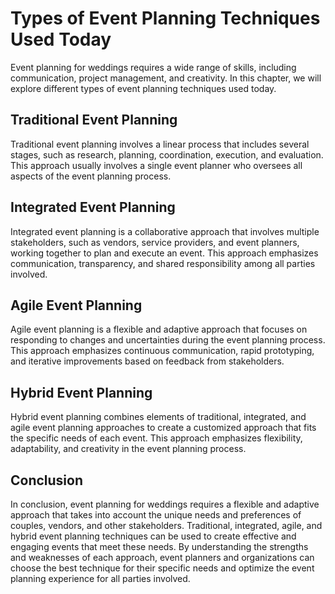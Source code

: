 Types of Event Planning Techniques Used Today
==============================================================================================================

Event planning for weddings requires a wide range of skills, including communication, project management, and creativity. In this chapter, we will explore different types of event planning techniques used today.

Traditional Event Planning
--------------------------

Traditional event planning involves a linear process that includes several stages, such as research, planning, coordination, execution, and evaluation. This approach usually involves a single event planner who oversees all aspects of the event planning process.

Integrated Event Planning
-------------------------

Integrated event planning is a collaborative approach that involves multiple stakeholders, such as vendors, service providers, and event planners, working together to plan and execute an event. This approach emphasizes communication, transparency, and shared responsibility among all parties involved.

Agile Event Planning
--------------------

Agile event planning is a flexible and adaptive approach that focuses on responding to changes and uncertainties during the event planning process. This approach emphasizes continuous communication, rapid prototyping, and iterative improvements based on feedback from stakeholders.

Hybrid Event Planning
---------------------

Hybrid event planning combines elements of traditional, integrated, and agile event planning approaches to create a customized approach that fits the specific needs of each event. This approach emphasizes flexibility, adaptability, and creativity in the event planning process.

Conclusion
----------

In conclusion, event planning for weddings requires a flexible and adaptive approach that takes into account the unique needs and preferences of couples, vendors, and other stakeholders. Traditional, integrated, agile, and hybrid event planning techniques can be used to create effective and engaging events that meet these needs. By understanding the strengths and weaknesses of each approach, event planners and organizations can choose the best technique for their specific needs and optimize the event planning experience for all parties involved.
